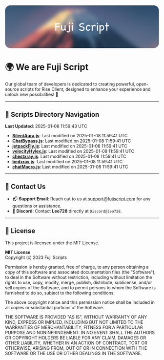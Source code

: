 ![Banner](.github/b.webp)

# 🌍 **We are Fuji Script**

Our global team of developers is dedicated to creating powerful, open-source scripts for Rise Client, designed to enhance your experience and unlock new possibilities! 🌟

---
<!-- SCRIPTS_NAVIGATION_START -->
## 📂 **Scripts Directory Navigation**

**Last Updated**: 2025-01-08 11:59:43 UTC

- **[SilentAura.js](scripts/SilentAura.js)**: Last modified on 2025-01-08 11:59:41 UTC
- **[ChatBypass.js](scripts/ChatBypass.js)**: Last modified on 2025-01-08 11:59:41 UTC
- **[jetpackFly.js](scripts/jetpackFly.js)**: Last modified on 2025-01-08 11:59:41 UTC
- **[velocityHylex.js](scripts/velocityHylex.js)**: Last modified on 2025-01-08 11:59:41 UTC
- **[chestxray.js](scripts/chestxray.js)**: Last modified on 2025-01-08 11:59:41 UTC
- **[bedxray.js](scripts/bedxray.js)**: Last modified on 2025-01-08 11:59:41 UTC
- **[chatMacro.js](scripts/chatMacro.js)**: Last modified on 2025-01-08 11:59:41 UTC

<!-- SCRIPTS_NAVIGATION_END -->

---

## 💬 **Contact Us**  
- 📬 **Support Email**: Reach out to us at [support@fujiscript.com](mailto:support@fujiscript.com) for any questions or assistance.  
- 💬 **Discord**: Contact **Leo728** directly at `Discord@leo728`.

---

## 📜 **License**

This project is licensed under the MIT License.  

**MIT License**  
Copyright (c) 2023 Fuji Scripts  

Permission is hereby granted, free of charge, to any person obtaining a copy of this software and associated documentation files (the "Software"), to deal in the Software without restriction, including without limitation the rights to use, copy, modify, merge, publish, distribute, sublicense, and/or sell copies of the Software, and to permit persons to whom the Software is furnished to do so, subject to the following conditions:  

The above copyright notice and this permission notice shall be included in all copies or substantial portions of the Software.  

THE SOFTWARE IS PROVIDED "AS IS", WITHOUT WARRANTY OF ANY KIND, EXPRESS OR IMPLIED, INCLUDING BUT NOT LIMITED TO THE WARRANTIES OF MERCHANTABILITY, FITNESS FOR A PARTICULAR PURPOSE AND NONINFRINGEMENT. IN NO EVENT SHALL THE AUTHORS OR COPYRIGHT HOLDERS BE LIABLE FOR ANY CLAIM, DAMAGES OR OTHER LIABILITY, WHETHER IN AN ACTION OF CONTRACT, TORT OR OTHERWISE, ARISING FROM, OUT OF OR IN CONNECTION WITH THE SOFTWARE OR THE USE OR OTHER DEALINGS IN THE SOFTWARE.  
